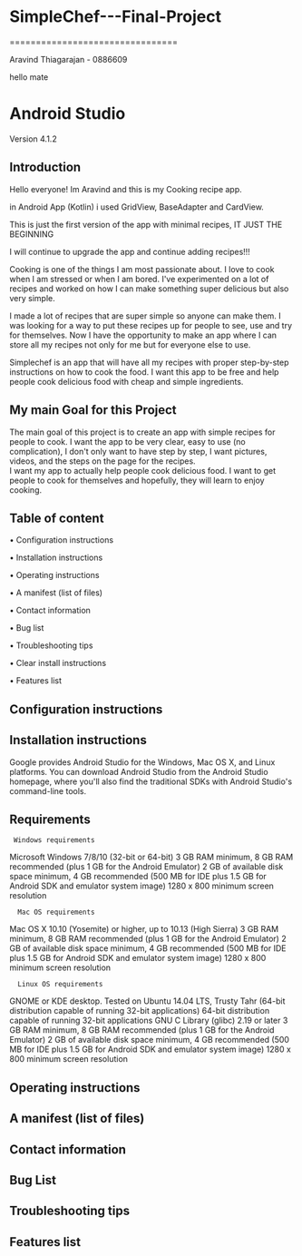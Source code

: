 # SimpleChef---Final-Project
================================

Aravind Thiagarajan - 0886609

hello mate

Android Studio 
==============

Version 4.1.2 

Introduction
------------

Hello everyone! Im Aravind and this is my Cooking recipe app.

in Android App (Kotlin) i used GridView, BaseAdapter and CardView.

This is just the first version of the app with minimal recipes, IT JUST THE BEGINNING

I will continue to upgrade the app and continue adding recipes!!!

Cooking is one of the things I am most passionate about. I love to cook when I am stressed or when I am bored. I've experimented on a lot of recipes and worked on how I can make something super delicious but also very simple. 


I made a lot of recipes that are super simple so anyone can make them. I was looking for a way to put these recipes up for people to see, use and try for themselves. Now I have the opportunity to make an app where I can store all my recipes not only for me but for everyone else to use. 


Simplechef is an app that will have all my recipes with proper step-by-step instructions on how to cook the food. I want this app to be free and help people cook delicious food with cheap and simple ingredients. 


My main Goal for this Project
-----------------------------

The main goal of this project is to create an app with simple recipes for people to cook. I want the app to be very clear, easy to use (no complication), I don't only want to have step by step, I want pictures, videos, and the steps on the page for the recipes.  
I want my app to actually help people cook delicious food. I want to get people to cook for themselves and hopefully, they will learn to enjoy cooking.


Table of content 
-----------------------------

• Configuration instructions

• Installation instructions

• Operating instructions

• A manifest (list of files)

• Contact information

• Bug list

• Troubleshooting tips

• Clear install instructions

• Features list

Configuration instructions
-----------------------------


Installation instructions
-----------------------------
Google provides Android Studio for the Windows, Mac OS X, and Linux platforms. You can download Android Studio from the Android Studio homepage, where you'll also find the traditional SDKs with Android Studio's command-line tools. 


Requirements
-----------------------------

     Windows requirements
     
Microsoft Windows 7/8/10 (32-bit or 64-bit)
3 GB RAM minimum, 8 GB RAM recommended (plus 1 GB for the Android Emulator)
2 GB of available disk space minimum, 4 GB recommended (500 MB for IDE plus 1.5 GB for Android SDK and emulator system image)
1280 x 800 minimum screen resolution

      Mac OS requirements
      
Mac OS X 10.10 (Yosemite) or higher, up to 10.13 (High Sierra)
3 GB RAM minimum, 8 GB RAM recommended (plus 1 GB for the Android Emulator)
2 GB of available disk space minimum, 4 GB recommended (500 MB for IDE plus 1.5 GB for Android SDK and emulator system image)
1280 x 800 minimum screen resolution

      Linux OS requirements

GNOME or KDE desktop. Tested on Ubuntu 14.04 LTS, Trusty Tahr (64-bit distribution capable of running 32-bit applications)
64-bit distribution capable of running 32-bit applications
GNU C Library (glibc) 2.19 or later
3 GB RAM minimum, 8 GB RAM recommended (plus 1 GB for the Android Emulator)
2 GB of available disk space minimum, 4 GB recommended (500 MB for IDE plus 1.5 GB for Android SDK and emulator system image)
1280 x 800 minimum screen resolution


Operating instructions
-----------------------------


A manifest (list of files)
-----------------------------


Contact information
-----------------------------


Bug List
-----------------------------


Troubleshooting tips
-----------------------------




Features list
-----------------------------
